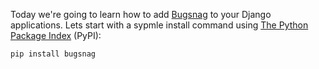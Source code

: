 Today we're going to learn how to add [Bugsnag](https://www.bugsnag.com/) to your Django applications. Lets start with a sypmle install command using [The Python Package Index](https://pypi.python.org/pypi) (PyPI):

```python
pip install bugsnag
```
